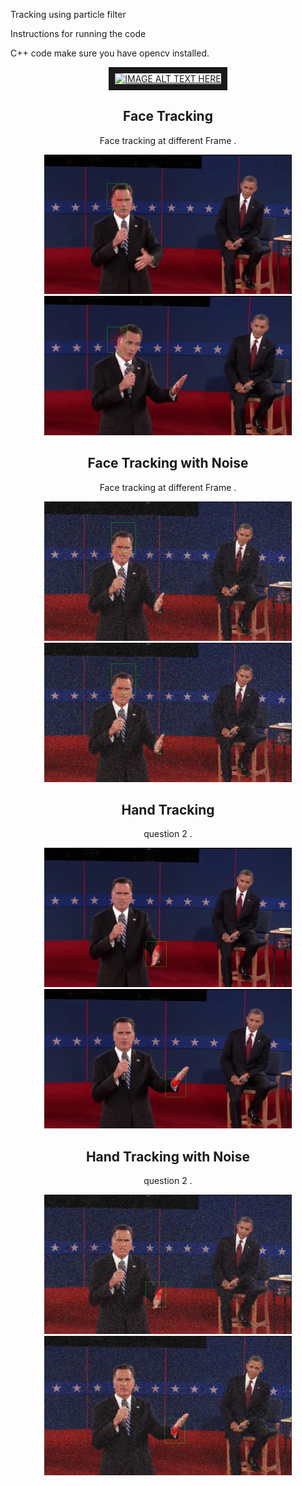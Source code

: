 Tracking using particle filter 


Instructions for running the code 

C++ code make sure you have opencv installed.

<div align="center">
 <a href="http://www.youtube.com/watch?feature=player_embedded&v=8QSXB8mvO-k" target="_blank"><img src="https://img.youtube.com/vi/YOUTUBE_VIDEO_ID_HERE/0.jpg" 
alt="IMAGE ALT TEXT HERE" width="240" height="180" border="10" /></a>
</div>


<div align="center">
 <h2> Face Tracking </h2>
 <p> Face tracking at different Frame . </p>
 <img src="./output/ps6a-normal-28.png" height="223px">
  <img src="./output/ps6a-normal-84.png" height="223px">
</div>
<div align="center">
 <h2> Face Tracking with Noise </h2>
 <p> Face tracking at different Frame . </p>
 <img src="./output/ps6noisy_debate-14.png" height="223px">
  <img src="./output/ps6noisy_debate-14.png" height="223px">
</div>


<div align="center">
 <h2> Hand Tracking  </h2> 
<p> question 2  .</p>
 <img src="./output/ps62pres_debate-15.png" height="223px">
  <img src="./output/ps62pres_debate-50.png" height="223px">
 </div>
 
<div align="center">
 <h2> Hand Tracking with Noise   </h2> 
<p> question 2  .</p>
 <img src="./output/ps62noisy_debate-15.png" height="223px">
  <img src="./output/ps62noisy_debate-50.png" height="223px">
 </div>
 
 
